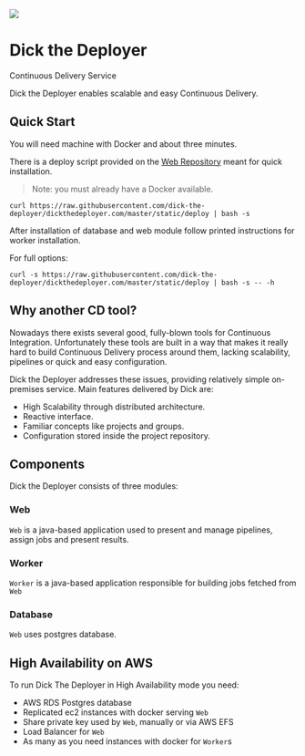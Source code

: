 [![][travis img]][travis]

# Dick the Deployer
Continuous Delivery Service

Dick the Deployer enables scalable and easy Continuous Delivery.

## Quick Start
You will need machine with Docker and about three minutes.

There is a deploy script provided on the [Web Repository](https://github.com/dick-the-deployer/dickthedeployer.com) meant
for quick installation.

> Note: you must already have a Docker available.

```
curl https://raw.githubusercontent.com/dick-the-deployer/dickthedeployer.com/master/static/deploy | bash -s
```
After installation of database and web module follow printed instructions for worker installation.

For full options:

```
curl -s https://raw.githubusercontent.com/dick-the-deployer/dickthedeployer.com/master/static/deploy | bash -s -- -h
```

## Why another CD tool?

Nowadays there exists several good, fully-blown tools for Continuous Integration. Unfortunately these tools are built in a way that makes it really hard to build Continuous Delivery process around them, lacking scalability, pipelines or quick and easy configuration. 

Dick the Deployer addresses these issues, providing relatively simple on-premises service. Main features delivered by Dick are:

* High Scalability through distributed architecture.
* Reactive interface.
* Familiar concepts like projects and groups.
* Configuration stored inside the project repository.

## Components

Dick the Deployer consists of three modules:

### Web
`Web` is a java-based application used to present and manage pipelines, assign jobs and present results.

### Worker
`Worker` is a java-based application responsible for building jobs fetched from `Web`

### Database
`Web` uses postgres database.

## High Availability on AWS
To run Dick The Deployer in High Availability mode you need:
* AWS RDS Postgres database
* Replicated ec2 instances with docker serving `Web`
* Share private key used by `Web`, manually or via AWS EFS
* Load Balancer for `Web`
* As many as you need instances with docker for `Worker`s

[travis]:https://travis-ci.org/dick-the-deployer/dick
[travis img]:https://travis-ci.org/dick-the-deployer/dick.svg?branch=master

